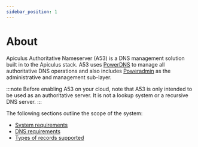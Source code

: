 ```yaml
---
sidebar_position: 1
---
```

# About

Apiculus Authoritative Nameserver (A53) is a DNS management solution built in to the Apiculus stack. A53 uses [PowerDNS](https://www.powerdns.com/) to manage all authoritative DNS operations and also includes [Poweradmin](https://poweradmin.org/) as the administrative and management sub-layer.

:::note
Before enabling A53 on your cloud, note that A53 is only intended to be used as an authoritative server. It is not a lookup system or a recursive DNS server.
:::

The following sections outline the scope of the system:

- [System requirements](SystemRequirements)
- [DNS requirements](DNSRequirements)
- [Types of records supported](SupportedRecordTypes)